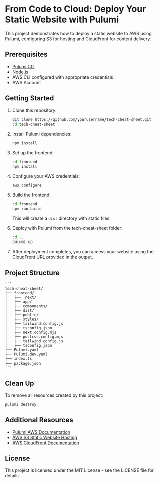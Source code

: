 # From Code to Cloud: Deploy Your Static Website with Pulumi

This project demonstrates how to deploy a static website to AWS using Pulumi, configuring S3 for hosting and CloudFront for content delivery.

## Prerequisites

- [Pulumi CLI](https://www.pulumi.com/docs/get-started/install/)
- [Node.js](https://nodejs.org/en/download/)
- AWS CLI configured with appropriate credentials
- AWS Account

## Getting Started

1. Clone this repository:

    ```bash
    git clone https://github.com/yourusername/tech-cheat-sheet.git
    cd tech-cheat-sheet
    ```

2. Install Pulumi dependencies:

    ```bash
    npm install
    ```

3. Set up the frontend:

    ```bash
    cd frontend
    npm install
    ```

4. Configure your AWS credentials:

    ```bash
    aws configure
    ```

5. Build the frontend:

    ```bash
    cd frontend
    npm run build
    ```

   This will create a `dist` directory with static files.

6. Deploy with Pulumi from the tech-cheat-sheet folder:

    ```bash
    cd ..
    pulumi up
    ```

7. After deployment completes, you can access your website using the CloudFront URL provided in the output.

## Project Structure

    ```
    tech-cheat-sheet/
    ├── frontend/
    │   ├── .next/
    │   ├── app/
    │   ├── components/
    │   ├── dist/
    │   ├── public/
    │   ├── styles/
    │   ├── tailwind.config.js
    │   ├── tsconfig.json
    │   ├── next.config.mjs
    │   ├── postcss.config.mjs
    │   ├── tailwind.config.js
    │   ├── tsconfig.json
    ├── Pulumi.yaml
    ├── Pulumi.dev.yaml
    ├── index.ts
    ├── package.json
    ```

## Clean Up

To remove all resources created by this project:

```bash
pulumi destroy
```

## Additional Resources

- [Pulumi AWS Documentation](https://www.pulumi.com/docs/aws/)
- [AWS S3 Static Website Hosting](https://docs.aws.amazon.com/AmazonS3/latest/dev/WebsiteHosting.html)
- [AWS CloudFront Documentation](https://docs.aws.amazon.com/AmazonCloudFront/latest/DeveloperGuide/Introduction.html)

## License

This project is licensed under the MIT License - see the LICENSE file for details.
